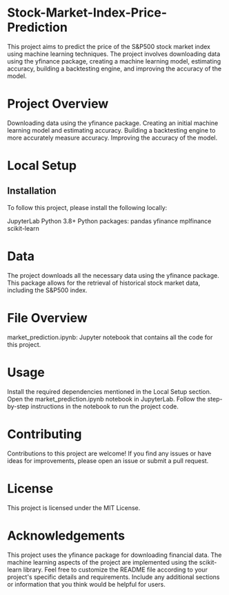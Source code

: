 # Stock-Market-Index-Price-Prediction
This project aims to predict the price of the S&amp;P500 stock market index using machine learning techniques. The project involves downloading data using the yfinance package, creating a machine learning model, estimating accuracy, building a backtesting engine, and improving the accuracy of the model.

# Project Overview
Downloading data using the yfinance package.
Creating an initial machine learning model and estimating accuracy.
Building a backtesting engine to more accurately measure accuracy.
Improving the accuracy of the model.
# Local Setup
## Installation
To follow this project, please install the following locally:

JupyterLab
Python 3.8+
Python packages:
pandas
yfinance
mplfinance
scikit-learn
# Data
The project downloads all the necessary data using the yfinance package. This package allows for the retrieval of historical stock market data, including the S&P500 index.

# File Overview
market_prediction.ipynb: Jupyter notebook that contains all the code for this project.
# Usage
Install the required dependencies mentioned in the Local Setup section.
Open the market_prediction.ipynb notebook in JupyterLab.
Follow the step-by-step instructions in the notebook to run the project code.
# Contributing
Contributions to this project are welcome! If you find any issues or have ideas for improvements, please open an issue or submit a pull request.

# License
This project is licensed under the MIT License.

# Acknowledgements
This project uses the yfinance package for downloading financial data.
The machine learning aspects of the project are implemented using the scikit-learn library.
Feel free to customize the README file according to your project's specific details and requirements. Include any additional sections or information that you think would be helpful for users.
